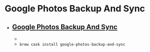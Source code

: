 # Google Photos Backup And Sync
- [Google Photos Backup And Sync](https://photos.google.com/apps)
  - 
  - 
  - `brew cask install google-photos-backup-and-sync`
